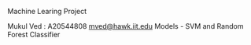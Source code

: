 Machine Learing Project 

Mukul Ved : A20544808
mved@hawk.iit.edu
Models - SVM and Random Forest Classifier
